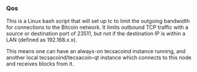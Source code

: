 ### Qos ###

This is a Linux bash script that will set up tc to limit the outgoing bandwidth for connections to the Bitcoin network. It limits outbound TCP traffic with a source or destination port of 23511, but not if the destination IP is within a LAN (defined as 192.168.x.x).

This means one can have an always-on tecsacoind instance running, and another local tecsacoind/tecsacoin-qt instance which connects to this node and receives blocks from it.
